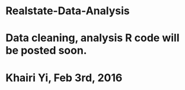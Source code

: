 # Realstate-Data-Analysis

# Data cleaning, analysis R code will be posted soon.

# Khairi Yi, Feb 3rd, 2016
